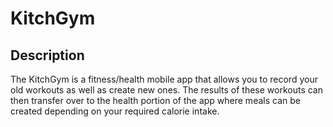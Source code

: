 # KitchGym
## Description
The KitchGym is a fitness/health mobile app that allows you to record your old workouts as well as create new ones. The results of these workouts can then transfer over to the health portion of the app where meals can be created depending on your required calorie intake.